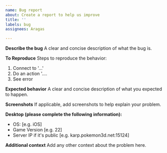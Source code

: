 ```yaml
---
name: Bug report
about: Create a report to help us improve
title: ''
labels: bug
assignees: Aragas

---
```


**Describe the bug**
A clear and concise description of what the bug is.

**To Reproduce**
Steps to reproduce the behavior:
1. Connect to '...'
2. Do an action '....
3. See error

**Expected behavior**
A clear and concise description of what you expected to happen.

**Screenshots**
If applicable, add screenshots to help explain your problem.

**Desktop (please complete the following information):**
 - OS: [e.g. iOS]
 - Game Version [e.g. 22]
- Server IP if it's public [e.g. karp.pokemon3d.net:15124]

**Additional context**
Add any other context about the problem here.
